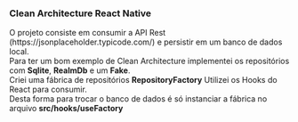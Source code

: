 <h3>Clean Architecture React Native</h3>
<p>
  O projeto consiste em consumir a API Rest (https://jsonplaceholder.typicode.com/) e persistir em um banco de dados local.
  <br />
  Para ter um bom exemplo de Clean Architecture implementei os repositórios com <b>Sqlite</b>, <b>RealmDb</b> e um <b>Fake</b>.
  <br />
  Criei uma fábrica de repositórios <b>RepositoryFactory</b> Utilizei os Hooks do React para consumir.
  <br />
  Desta forma para trocar o banco de dados é só instanciar a fábrica no arquivo <b>src/hooks/useFactory</b>
</p>